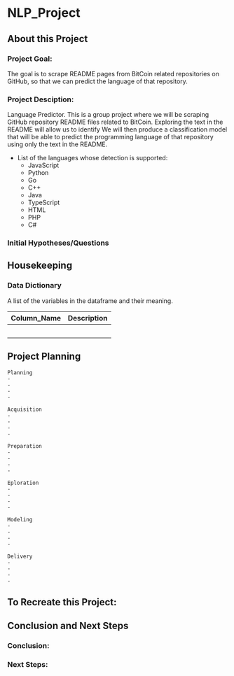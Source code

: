# NLP_Project

## About this Project

### Project Goal:
The goal is to scrape README pages from BitCoin related repositories on GitHub, so that we can predict the language of that repository.

### Project Desciption: 
Language Predictor. This is a group project where we will be scraping GitHub repository README files related to BitCoin. Exploring the text in the README will allow us to identify We will then produce a classification model that will be able to predict the programming language of that repository using only the text in the README.

- List of the languages whose detection is supported: 
    - JavaScript
    - Python
    - Go
    - C++
    - Java
    - TypeScript
    - HTML
    - PHP
    - C#

### Initial Hypotheses/Questions

## Housekeeping

### Data Dictionary
A list of the variables in the dataframe and their meaning.

|Column_Name|Description|
|-----------|-----------|
|||
|||
|||
|||
|||

## Project Planning

    Planning
    - 
    - 
    - 
    - 

    Acquisition
    - 
    - 
    - 
    - 

    Preparation
    - 
    - 
    - 
    - 

    Eploration
    - 
    - 
    - 
    - 

    Modeling
    - 
    - 
    - 
    - 

    Delivery
    - 
    - 
    - 
    - 

## To Recreate this Project: 

## Conclusion and Next Steps

### Conclusion: 

### Next Steps: 


